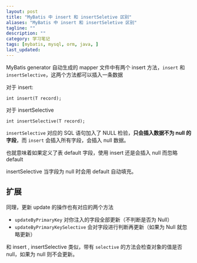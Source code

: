```yaml
---
layout: post
title: "MyBatis 中 insert 和 insertSeletive 区别"
aliases: "MyBatis 中 insert 和 insertSeletive 区别"
tagline: ""
description: ""
category: 学习笔记
tags: [mybatis, mysql, orm, java, ]
last_updated:
---
```


MyBatis generator 自动生成的 mapper 文件中有两个 insert 方法，`insert` 和 `insertSelective`，这两个方法都可以插入一条数据

对于 insert:

    int insert(T record);

对于 insertSelective

    int insertSelective(T record);

`insertSelective` 对应的 SQL 语句加入了 NULL 检验，**只会插入数据不为 null 的字段**，而 `insert` 会插入所有字段，会插入 null 数据。

也就意味着如果定义了表 default 字段，使用 insert 还是会插入 null 而忽略 default

insertSelective 当字段为 null 时会用 default 自动填充。

## 扩展
同理，更新 update 的操作也有对应的两个方法

- `updateByPrimaryKey` 对你注入的字段全部更新（不判断是否为 Null）
- `updateByPrimaryKeySelective` 会对字段进行判断再更新（如果为 Null 就忽略更新）

和 insert , insertSelective 类似，带有 `selective` 的方法会检查对象的值是否 null，如果为 null 则不会更新。



